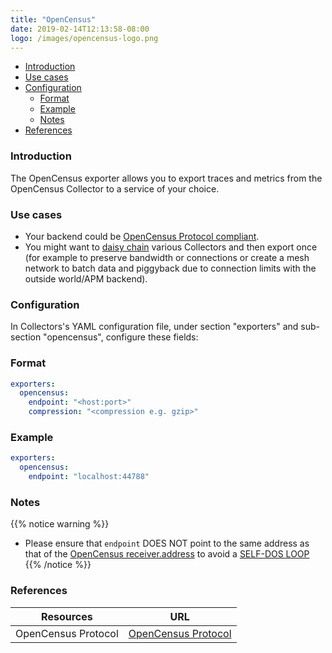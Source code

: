 ```yaml
---
title: "OpenCensus"
date: 2019-02-14T12:13:58-08:00
logo: /images/opencensus-logo.png
---
```


- [Introduction](#introduction)
- [Use cases](#use-cases)
- [Configuration](#configuration)
    - [Format](#format)
    - [Example](#example)
    - [Notes](#notes)
- [References](#references)

### Introduction

The OpenCensus exporter allows you to export traces and metrics from the
OpenCensus Collector to a service of your choice.

### Use cases

* Your backend could be [OpenCensus Protocol compliant](https://github.com/census-instrumentation/opencensus-proto/tree/master/src/opencensus/proto/agent).
* You might want to [daisy
chain](https://en.wikipedia.org/wiki/Daisy_chain_(electrical_engineering))
various Collectors and then export once (for example to preserve bandwidth or
connections or create a mesh network to batch data and piggyback due to
connection limits with the outside world/APM backend).

### Configuration

In Collectors's YAML configuration file, under section "exporters" and sub-section "opencensus", configure these fields:

### Format

```yaml
exporters:
  opencensus:
    endpoint: "<host:port>"
    compression: "<compression e.g. gzip>"
```

### Example
```yaml
exporters:
  opencensus:
    endpoint: "localhost:44788"
```

### Notes
{{% notice warning %}}
* Please ensure that `endpoint` DOES NOT point to the same address as that of the [OpenCensus receiver.address](/collector/receivers/opencensus/#format) to avoid a [SELF-DOS LOOP](https://en.wikipedia.org/wiki/Denial-of-service_attack)
{{% /notice %}}


### References

Resources|URL
---|---
OpenCensus Protocol|[OpenCensus Protocol](https://github.com/census-instrumentation/opencensus-proto/tree/master/src/opencensus/proto/agent)
